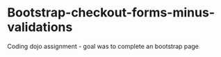 # Bootstrap-checkout-forms-minus-validations
Coding dojo assignment - goal was to complete an bootstrap page 
